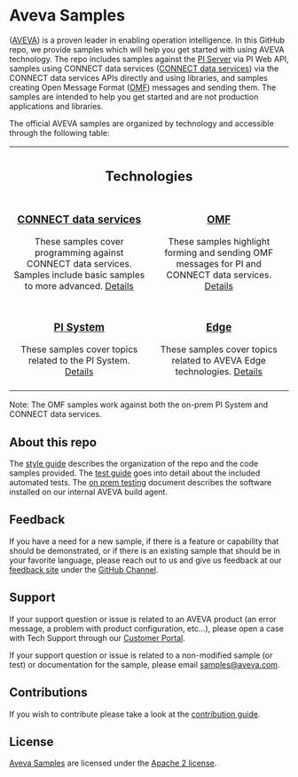 # Aveva Samples

([AVEVA](https://www.aveva.com/)) is a proven leader in enabling operation intelligence. In this GitHub repo, we provide samples which will help you get started with using AVEVA technology. The repo includes samples against the [PI Server](https://www.aveva.com/en/products/pi-system/) via PI Web API, samples using CONNECT data services ([CONNECT data services](https://datahub.connect.aveva.com)) via the CONNECT data services APIs directly and using libraries, and samples creating Open Message Format ([OMF](https://docs.aveva.com/bundle/connect-data-services/page/1263258.html)) messages and sending them. The samples are intended to help you get started and are not production applications and libraries.

The official AVEVA samples are organized by technology and accessible through the following table:

<table align="middle" width="100%">
  <tr>
    <th align="middle" colspan="2">
      <h2>Technologies</h2>
    </th>
  </tr>
  <tr>
    <td align="middle" valign="top" width="50%">
      <h3>
        <a href="https://github.com/AVEVA/AVEVA-Samples-CloudOperations"> CONNECT data services </a>
      </h3>
      These samples cover programming against CONNECT data services. Samples include basic samples
      to more advanced.
      <a href="https://github.com/AVEVA/AVEVA-Samples-CloudOperations"> Details </a>
      <br />
      <br />
    </td>
    <td align="middle" valign="top" width="50%">
      <h3>
        <a href="https://github.com/AVEVA/AVEVA-Samples-OMF"> OMF </a>
      </h3>
      These samples highlight forming and sending OMF messages for PI and CONNECT data services.
      <a href="https://github.com/AVEVA/AVEVA-Samples-OMF"> Details </a>
      <br />
      <br />
    </td>
  </tr>
  <tr>
    <td align="middle" valign="top" width="50%">
      <h3>
        <a href="https://github.com/AVEVA/AVEVA-Samples-PI-System">
          PI System
        </a>
      </h3>
      These samples cover topics related to the PI System.
      <a href="https://github.com/AVEVA/AVEVA-Samples-PI-System"> Details </a>
      <br />
      <br />
    </td>
    <td align="middle" valign="top" width="50%">
      <h3>
        <a href="https://github.com/AVEVA/AVEVA-Samples-Edge"> Edge </a>
      </h3>
      These samples cover topics related to AVEVA Edge technologies.
      <a href="https://github.com/AVEVA/AVEVA-Samples-Edge"> Details </a>
      <br />
      <br />
    </td>
  </tr>
</table>

Note: The OMF samples work against both the on-prem PI System and CONNECT data services.

## About this repo

The [style guide](https://github.com/Aveva/.github/blob/main/STYLE_GUIDE.md) describes the organization of the repo and the code samples provided. The [test guide](https://github.com/aveva/.github/blob/main/TEST_GUIDE.md) goes into detail about the included automated tests. The [on prem testing](https://github.com/aveva/.github/blob/main/ON_PREM_TESTING.md) document describes the software installed on our internal AVEVA build agent.

## Feedback

If you have a need for a new sample, if there is a feature or capability that should be demonstrated, or if there is an existing sample that should be in your favorite language, please reach out to us and give us feedback at our [feedback site](https://feedback.aveva.com/) under the [GitHub Channel](https://feedback.aveva.com/).

## Support

If your support question or issue is related to an AVEVA product (an error message, a problem with product configuration, etc...), please open a case with Tech Support through our [Customer Portal](https://www.aveva.com/).

If your support question or issue is related to a non-modified sample (or test) or documentation for the sample, please email samples@aveva.com.

## Contributions

If you wish to contribute please take a look at the [contribution guide](https://github.com/aveva/.github/blob/main/CONTRIBUTING.md).

## License

[Aveva Samples](https://github.com/AVEVA/AVEVA-Samples) are licensed under the [Apache 2 license](LICENSE).
